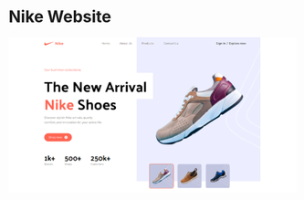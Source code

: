 # Nike Website

[![My Awesome Project](./src/assets/images/Nike.png)](https://admirable-youtiao-00e6ae.netlify.app/)
